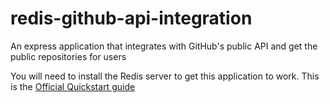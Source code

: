 # redis-github-api-integration

An express application that integrates with GitHub's public API and get the public repositories for users

You will need to install the Redis server to get this application to work. This is the <a href="https://redis.io/topics/quickstart">Official Quickstart guide</a>
